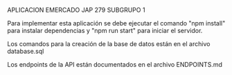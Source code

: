 APLICACION EMERCADO JAP 279 SUBGRUPO 1

Para implementar esta aplicación se debe ejecutar el comando "npm install" para instalar dependencias y "npm run start" para iniciar el servidor.

Los comandos para la creación de la base de datos están en el archivo database.sql

Los endpoints de la API están documentados en el archivo ENDPOINTS.md
